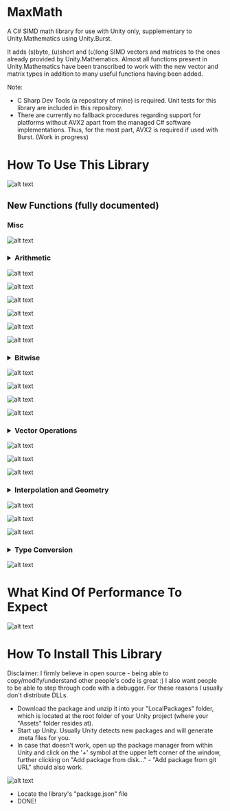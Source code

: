 # MaxMath
A C# SIMD math library for use with Unity only, supplementary to Unity.Mathematics using Unity.Burst. 

It adds (s)byte, (u)short and (u)long SIMD vectors and matrices to the ones already provided by Unity.Mathematics. 
Almost all functions present in Unity.Mathematics have been transcribed to work with the new vector and matrix types in addition to many useful functions having been added.

Note: 
- C Sharp Dev Tools (a repository of mine) is required. Unit tests for this library are included in this repository.
- There are currently no fallback procedures regarding support for platforms without AVX2 apart from the managed C# software implementations. Thus, for the most part, AVX2 is required if used with Burst. (Work in progress)


# How To Use This Library

![alt text](https://i.imgur.com/0Bpr1Mo.png)

## New Functions (fully documented)

### Misc
![alt text](https://i.imgur.com/AhLKvAb.png)

### <details><summary>Arithmetic</summary>

![alt text](https://i.imgur.com/cmeTWQS.png)

![alt text](https://i.imgur.com/r1f44Va.png)

![alt text](https://i.imgur.com/JUbYL6J.png)

![alt text](https://i.imgur.com/eC06KYl.png)

![alt text](https://i.imgur.com/WoDaxIU.png)

![alt text](https://i.imgur.com/3XJYuqw.png)

</details>


### <details><summary>Bitwise</summary>

![alt text](https://i.imgur.com/FDnjd0F.png)

![alt text](https://i.imgur.com/z0MtnUs.png)

![alt text](https://i.imgur.com/knaC0q4.png)

![alt text](https://i.imgur.com/QwP5AWu.png)

</details>


### <details><summary>Vector Operations</summary>

![alt text](https://i.imgur.com/Hu1eBqY.png)

![alt text](https://i.imgur.com/YgMr5AA.png)

![alt text](https://i.imgur.com/pGU76Lu.png)

</details>


### <details><summary>Interpolation and Geometry</summary>

![alt text](https://i.imgur.com/S6zfZ5O.png)

![alt text](https://i.imgur.com/6txRQQe.png)

![alt text](https://i.imgur.com/N0pgppX.png)

</details>


### <details><summary>Type Conversion</summary>

![alt text](https://i.imgur.com/q1uEpb2.png)

</details>


# What Kind Of Performance To Expect

![alt text](https://i.imgur.com/Bi79n4Q.jpg)

# How To Install This Library

Disclaimer: I firmly believe in open source - being able to copy/modify/understand other people's code is great :)
I also want people to be able to step through code with a debugger.
For these reasons I usually don't distribute DLLs.

- Download the package and unzip it into your "LocalPackages" folder, which is located at the root folder of your Unity project (where your "Assets" folder resides at).
- Start up Unity. Usually Unity detects new packages and will generate .meta files for you.
- In case that doesn't work, open up the package manager from within Unity and click on the '+' symbol at the upper left corner of the window, further clicking on "Add package from disk..." - "Add package from git URL" should also work.

![alt text](https://i.imgur.com/QcqF96e.png)

- Locate the library's "package.json" file
- DONE! 
